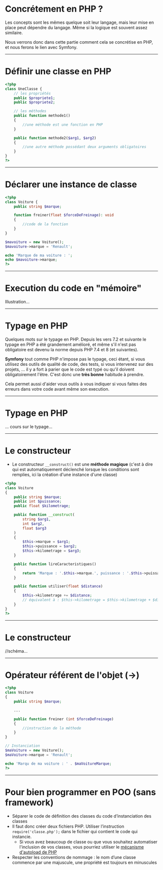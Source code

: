 # Concrétement en PHP ?

Les concepts sont les mêmes quelque soit leur langage, mais leur mise en place peut dépendre du langage. Même si la logique est souvent assez similaire.

Nous verrons donc dans cette partie comment cela se concrétise en PHP, et nous ferons le lien avec Symfony.

---

# Définir une classe en PHP

```php [2,17|4-5|8-11|13-16]
<?php
class UneClasse {
    // les propriétés
    public $propriete1;
    public $propriete2;

    // les méthodes
    public function methode1() 
    {
        //une méthode est une fonction en PHP
    }

    public function methode2($arg1, $arg2) 
    {
        //une autre méthode possédant deux arguments obligatoires
    }
}
?>
```

---

# Déclarer une instance de classe

```php [2-9|3|5|11|12|14-15]
<?php
class Voiture {
    public string $marque;

    function freiner(float $forceDeFreinage): void 
    {
        //code de la fonction
    }
}

$mavoiture = new Voiture();
$mavoiture->marque = 'Renault';

echo 'Marque de ma voiture : ';
echo $mavoiture->marque;
?>
```

---

# Execution du code en "mémoire"

Illustration...

---

# Typage en PHP

Quelques mots sur le typage en PHP. Depuis les vers 7.2 et suivante le typage en PHP a été grandement amélioré, et même s'il n'est pas obligatoire est devenu la norme depuis PHP 7.4 et 8 (et suivantes).

**Symfony** tout comme PHP n'impose pas le typage, ceci étant, si vous utilisez des outils de qualité de code, des tests, si vous intervenez sur des projets, ... il y a fort à parier que le code est typé ou qu'il doivent obligatoirement l'être. C'est donc une **très bonne** habitude à prendre.

Cela permet aussi d'aider vous outils à vous indiquer si vous faites des erreurs dans votre code avant même son execution.

---

# Typage en PHP

... cours sur le typage...

---

# Le constructeur

* Le constructeur `__construct()` est une **méthode magique** (c'est à dire qui est automatiquement déclenché lorsque les conditions sont remplies, ici la création d'une instance d'une classe)

```php [1-30|8-17]
<?php
class Voiture
{
    public string $marque;
    public int $puissance;
    public float $kilometrage;

    public function __construct(
        string $arg1,
        int $arg2,
        float $arg3
    ) 
    {
        $this->marque = $arg1;
        $this->puissance = $arg2;
        $this->kilometrage = $arg3;
    }

    public function lireCaracteristiques() 
    {
        return 'Marque : '.$this->marque.', puissance : '.$this->puissance.', kilométrage : '.$this->kilometrage;
    }

    public function utiliser(float $distance)
    {
        $this->kilometrage += $distance;
        // équivalent à : $this->kilometrage = $this->kilometrage + $distance;
    }
}
?>
```

---

# Le constructeur

//schéma...

---

# Opérateur référent de l'objet (->)

```php [1-19|16]
<?php
class Voiture 
{
    public string $marque;

    ...

    public function freiner (int $forceDeFreinage)
    {
        //instruction de la méthode
    }
}

// Instanciation
$maVoiture = new Voiture();
$maVoiture->marque = 'Renault';

echo 'Marqu de ma voiture : ' . $maVoitureMarque;
?>
```

---

# Pour bien programmer en POO (sans framework)

* Séparer le code de définition des classes du code d’instanciation des classes
* Il faut donc créer deux fichiers PHP. Utiliser l’instruction `require('classe.php');` dans le fichier qui contient le code qui instancie.
  * Si vous avez beaucoup de classe ou que vous souhaitez automatiser l'inclusion de vos classes, vous pourriez utiliser le [mécanisme d'autoload de PHP](https://www.php.net/manual/fr/language.oop5.autoload.php) 
* Respecter les conventions de nommage : le nom d’une classe commence par une majuscule, une propriété est toujours en minuscules

